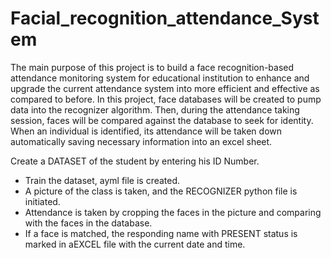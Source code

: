 # Facial_recognition_attendance_System
The main purpose of this project is to build a face recognition-based attendance monitoring
system for educational institution to enhance and upgrade the current attendance system into more efficient and
effective as compared to before. In this project, face databases will be created to
pump data into the recognizer algorithm. Then, during the attendance taking session, faces will be compared
against the database to seek for identity. When an individual is identified, its attendance will be taken down
automatically saving necessary information into an excel sheet.

Create a DATASET of the student by entering his ID Number.
- Train the dataset, ayml file is created.
- A picture of the class is taken, and the RECOGNIZER python file is initiated.
- Attendance is taken by cropping the faces in the picture and comparing with the faces in the database.
- If a face is matched, the responding name with PRESENT status is marked in aEXCEL file with the current
date and time.
